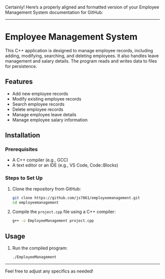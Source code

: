 Certainly! Here’s a properly aligned and formatted version of your Employee Management System documentation for GitHub:

---

# Employee Management System

This C++ application is designed to manage employee records, including adding, modifying, searching, and deleting employees. It also handles leave management and salary details. The program reads and writes data to files for persistence.

## Features
- Add new employee records
- Modify existing employee records
- Search employee records
- Delete employee records
- Manage employee leave details
- Manage employee salary information

## Installation

### Prerequisites
- A C++ compiler (e.g., GCC)
- A text editor or an IDE (e.g., VS Code, Code::Blocks)

### Steps to Set Up
1. Clone the repository from GitHub:
    ```bash
    git clone https://github.com/js7861/employeemanagement.git
    cd employeemanagement
    ```

2. Compile the `project.cpp` file using a C++ compiler:
    ```bash
    g++ -o EmployeeManagement project.cpp
    ```

## Usage
1. Run the compiled program:
    ```bash
    ./EmployeeManagement
    ```

---

Feel free to adjust any specifics as needed!
